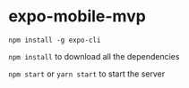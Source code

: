 # expo-mobile-mvp


`npm install -g expo-cli`

`npm install` to download all the dependencies 

`npm start` or `yarn start` to start the server 

